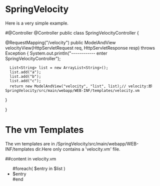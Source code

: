# SpringVelocity

Here is a very simple example.

#@Controller
@Controller
public class SpringVelocityController  {
  
  @RequestMapping("/velocity")
  public ModelAndView velocityView(HttpServletRequest req, HttpServletResponse resp) throws Exception {
      System.out.println("------------ enter SpringVelocityController");

      List<String> list = new ArrayList<String>();
      list.add("a");
      list.add("b");
      list.add("c");
      return new ModelAndView("velocity", "list", list);// velocity:即SpringVelocity/src/main/webapp/WEB-INF/templates/velocity.vm
  }

}
# The vm Templates

The vm templates are in /SpringVelocity/src/main/webapp/WEB-INF/templates dir.Here only contains a 'velocity.vm' file.

##content in velocity.vm

<ul>
#foreach( $entry in $list )
    <li>$entry</li>
#end
</ul>

